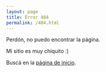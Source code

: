 ```yaml
---
layout: page
title: Error 404
permalink: /404.html
---
```


Perdón, no puedo encontrar la página.

Mi sitio es muy chiquito :)

Buscá en la [página de inicio](/).
